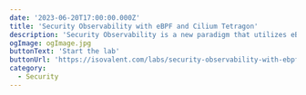 ```yaml
---
date: '2023-06-20T17:00:00.000Z'
title: 'Security Observability with eBPF and Cilium Tetragon'
description: 'Security Observability is a new paradigm that utilizes eBPF, a Linux kernel technology, allowing to gain real-time visibility into Kubernetes and helps to secure your production environment with Cilium Tetragon.'
ogImage: ogImage.jpg
buttonText: 'Start the lab'
buttonUrl: 'https://isovalent.com/labs/security-observability-with-ebpf-and-cilium-tetragon/'
category:
  - Security
---
```

